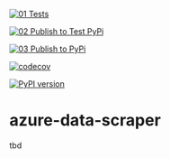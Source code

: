 [![01 Tests](https://github.com/timothymeyers/azure-data-scraper/actions/workflows/unit-test.yml/badge.svg)](https://github.com/timothymeyers/azure-data-scraper/actions/workflows/unit-test.yml)

[![02 Publish to Test PyPi](https://github.com/timothymeyers/azure-data-scraper/actions/workflows/publish-to-test.yml/badge.svg)](https://github.com/timothymeyers/azure-data-scraper/actions/workflows/publish-to-test.yml)

[![03 Publish to PyPi](https://github.com/timothymeyers/azure-data-scraper/actions/workflows/publish-to-pypi.yml/badge.svg)](https://github.com/timothymeyers/azure-data-scraper/actions/workflows/publish-to-pypi.yml)

[![codecov](https://codecov.io/gh/timothymeyers/azure-data-scraper/branch/main/graph/badge.svg?token=F0PCFFPNDT)](https://codecov.io/gh/timothymeyers/azure-data-scraper)

[![PyPI version](https://badge.fury.io/py/azure-data-scraper.svg)](https://badge.fury.io/py/azure-data-scraper)

# azure-data-scraper
tbd

